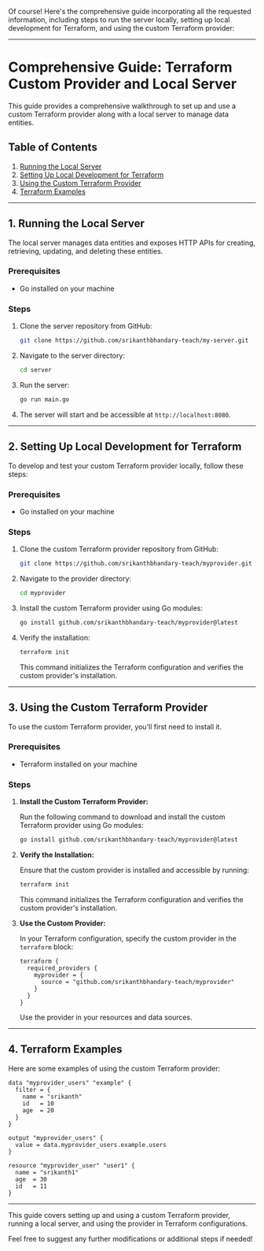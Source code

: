 Of course! Here's the comprehensive guide incorporating all the requested information, including steps to run the server locally, setting up local development for Terraform, and using the custom Terraform provider:

---

# Comprehensive Guide: Terraform Custom Provider and Local Server

This guide provides a comprehensive walkthrough to set up and use a custom Terraform provider along with a local server to manage data entities.

## Table of Contents

1. [Running the Local Server](#1-running-the-local-server)
2. [Setting Up Local Development for Terraform](#2-setting-up-local-development-for-terraform)
3. [Using the Custom Terraform Provider](#3-using-the-custom-terraform-provider)
4. [Terraform Examples](#4-terraform-examples)

---

## 1. Running the Local Server

The local server manages data entities and exposes HTTP APIs for creating, retrieving, updating, and deleting these entities.

### Prerequisites

- Go installed on your machine

### Steps

1. Clone the server repository from GitHub:

   ```bash
   git clone https://github.com/srikanthbhandary-teach/my-server.git
   ```

2. Navigate to the server directory:

   ```bash
   cd server
   ```

3. Run the server:

   ```bash
   go run main.go
   ```

4. The server will start and be accessible at `http://localhost:8080`.

---

## 2. Setting Up Local Development for Terraform

To develop and test your custom Terraform provider locally, follow these steps:

### Prerequisites

- Go installed on your machine

### Steps

1. Clone the custom Terraform provider repository from GitHub:

   ```bash
   git clone https://github.com/srikanthbhandary-teach/myprovider.git
   ```

2. Navigate to the provider directory:

   ```bash
   cd myprovider
   ```

3. Install the custom Terraform provider using Go modules:

   ```bash
   go install github.com/srikanthbhandary-teach/myprovider@latest
   ```

4. Verify the installation:

   ```bash
   terraform init
   ```

   This command initializes the Terraform configuration and verifies the custom provider's installation.

---

## 3. Using the Custom Terraform Provider

To use the custom Terraform provider, you'll first need to install it.

### Prerequisites

- Terraform installed on your machine

### Steps

1. **Install the Custom Terraform Provider:**

   Run the following command to download and install the custom Terraform provider using Go modules:

   ```bash
   go install github.com/srikanthbhandary-teach/myprovider@latest
   ```

2. **Verify the Installation:**

   Ensure that the custom provider is installed and accessible by running:

   ```bash
   terraform init
   ```

   This command initializes the Terraform configuration and verifies the custom provider's installation.

3. **Use the Custom Provider:**

   In your Terraform configuration, specify the custom provider in the `terraform` block:

   ```hcl
   terraform {
     required_providers {
       myprovider = {
         source = "github.com/srikanthbhandary-teach/myprovider"
       }
     }
   }
   ```

   Use the provider in your resources and data sources.

---

## 4. Terraform Examples

Here are some examples of using the custom Terraform provider:

```hcl
data "myprovider_users" "example" {
  filter = {
    name = "srikanth"
    id   = 10
    age  = 20
  }
}

output "myprovider_users" {
  value = data.myprovider_users.example.users
}

resource "myprovider_user" "user1" {
  name = "srikanth1"
  age  = 30
  id   = 11
}
```

---

This guide covers setting up and using a custom Terraform provider, running a local server, and using the provider in Terraform configurations.

Feel free to suggest any further modifications or additional steps if needed!
